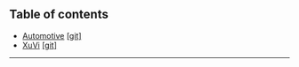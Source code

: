 ## Table of contents
* [Automotive](https://minhmocmeo.github.io/Automotive) [[git]](https://github.com/minhmocmeo/minhmocmeo.github.io/blob/main/Automotive.md)
* [XuVi](https://xuvi-vn.github.io/) [[git]](https://github.com/xuvi-vn/xuvi-vn.github.io)
---